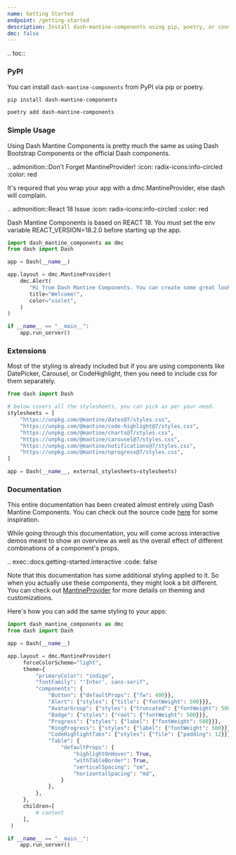 ```yaml
---
name: Getting Started
endpoint: /getting-started
description: Install dash-mantine-components using pip, poetry, or conda.
dmc: false
---
```


.. toc::

### PyPI

You can install `dash-mantine-components` from PyPI via pip or poetry.

```bash
pip install dash-mantine-components
```

```bash
poetry add dash-mantine-components
```

### Simple Usage

Using Dash Mantine Components is pretty much the same as using Dash Bootstrap Components or the official Dash 
components. 

.. admonition::Don't Forget MantineProvider!
   :icon: radix-icons:info-circled
   :color: red

   It's required that you wrap your app with a dmc.MantineProvider, else dash will complain.

.. admonition::React 18 Issue
   :icon: radix-icons:info-circled
   :color: red

   Dash Mantine Components is based on REACT 18. You must set the env variable REACT_VERSION=18.2.0 before starting up the app.

```python
import dash_mantine_components as dmc
from dash import Dash

app = Dash(__name__)

app.layout = dmc.MantineProvider(
    dmc.Alert(
       "Hi from Dash Mantine Components. You can create some great looking dashboards using me!",
       title="Welcome!",
       color="violet",
    )
)

if __name__ == "__main__":
    app.run_server()
```

### Extensions

Most of the styling is already included but if you are using components like DatePicker, Carousel, or CodeHighlight, then 
you need to include css for them separately.

```python
from dash import Dash

# below covers all the stylesheets, you can pick as per your need.
stylesheets = [
    "https://unpkg.com/@mantine/dates@7/styles.css",
    "https://unpkg.com/@mantine/code-highlight@7/styles.css",
    "https://unpkg.com/@mantine/charts@7/styles.css",
    "https://unpkg.com/@mantine/carousel@7/styles.css",
    "https://unpkg.com/@mantine/notifications@7/styles.css",
    "https://unpkg.com/@mantine/nprogress@7/styles.css",
]

app = Dash(__name__, external_stylesheets=stylesheets)
```

### Documentation

This entire documentation has been created almost entirely using Dash Mantine Components. You can check out the source
code [here](https://github.com/snehilvj/dmc-docs) for some inspiration.

While going through this documentation, you will come across interactive demos meant to show an overview as well as the overall effect of different combinations of a component's props.

.. exec::docs.getting-started.interactive
   :code: false

Note that this documentation has some additional styling applied to it. So when you actually use these components, they 
might look a bit different. You can check out [MantineProvider](/components/mantineprovider) for more details on
theming and customizations.

Here's how you can add the same styling to your apps:

```python
import dash_mantine_components as dmc
from dash import Dash

app = Dash(__name__)

app.layout = dmc.MantineProvider(
     forceColorScheme="light",
     theme={
         "primaryColor": "indigo",
         "fontFamily": "'Inter', sans-serif",
         "components": {
             "Button": {"defaultProps": {"fw": 400}},
             "Alert": {"styles": {"title": {"fontWeight": 500}}},
             "AvatarGroup": {"styles": {"truncated": {"fontWeight": 500}}},
             "Badge": {"styles": {"root": {"fontWeight": 500}}},
             "Progress": {"styles": {"label": {"fontWeight": 500}}},
             "RingProgress": {"styles": {"label": {"fontWeight": 500}}},
             "CodeHighlightTabs": {"styles": {"file": {"padding": 12}}},
             "Table": {
                 "defaultProps": {
                     "highlightOnHover": True,
                     "withTableBorder": True,
                     "verticalSpacing": "sm",
                     "horizontalSpacing": "md",
                 }
             },
         },
     },
     children=[
         # content
     ],
 )

if __name__ == "__main__":
    app.run_server()
```
